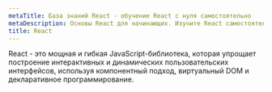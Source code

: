 ```yaml
---
metaTitle: База знаний React - обучение React с нуля самостоятельно
metaDescription: Основы React для начинающих. Изучите React самостоятельно с базой знаний PurpleSchool
title: React
---
```


React - это мощная и гибкая JavaScript-библиотека, которая упрощает построение интерактивных и динамических пользовательских интерфейсов, используя компонентный подход, виртуальный DOM и декларативное программирование.
